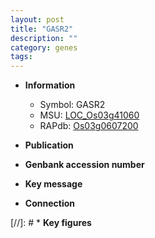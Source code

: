 ```yaml
---
layout: post
title: "GASR2"
description: ""
category: genes
tags: 
---
```


* **Information**  
    + Symbol: GASR2  
    + MSU: [LOC_Os03g41060](http://rice.uga.edu/cgi-bin/ORF_infopage.cgi?orf=LOC_Os03g41060)  
    + RAPdb: [Os03g0607200](http://rapdb.dna.affrc.go.jp/viewer/gbrowse_details/irgsp1?name=Os03g0607200)  

* **Publication**  

* **Genbank accession number**  

* **Key message**  

* **Connection**  

[//]: # * **Key figures**  


